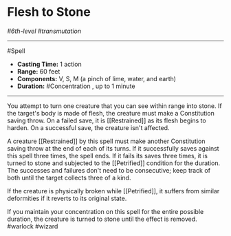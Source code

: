# Flesh to Stone
*#6th-level #transmutation*
___ 
#Spell
- **Casting Time:** 1 action
- **Range:** 60 feet
- **Components:** V, S, M (a pinch of lime, water, and earth)
- **Duration:** #Concentration , up to 1 minute
---
You attempt to turn one creature that you can see within range into stone. If the target's body is made of flesh, the creature must make a Constitution saving throw. On a failed save, it is [[Restrained]] as its flesh begins to harden. On a successful save, the creature isn't affected.

A creature [[Restrained]] by this spell must make another Constitution saving throw at the end of each of its turns. If it successfully saves against this spell three times, the spell ends. If it fails its saves three times, it is turned to stone and subjected to the [[Petrified]] condition for the duration. The successes and failures don't need to be consecutive; keep track of both until the target collects three of a kind.

If the creature is physically broken while [[Petrified]], it suffers from similar deformities if it reverts to its original state.

If you maintain your concentration on this spell for the entire possible duration, the creature is turned to stone until the effect is removed.
#warlock
#wizard